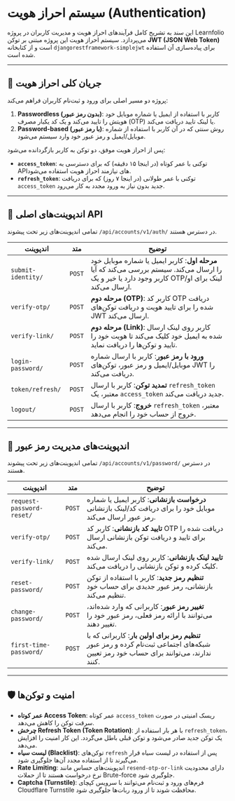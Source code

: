 # سیستم احراز هویت (Authentication)

این سند به تشریح کامل فرآیندهای احراز هویت و مدیریت کاربران در پروژه Learnfolio می‌پردازد. سیستم احراز هویت این پروژه مبتنی بر توکن **JWT (JSON Web Token)** است و از کتابخانه `djangorestframework-simplejwt` برای پیاده‌سازی آن استفاده شده است.

---

## 🌊 جریان کلی احراز هویت

پروژه دو مسیر اصلی برای ورود و ثبت‌نام کاربران فراهم می‌کند:

1.  **Passwordless (بدون رمز عبور)**: کاربر با استفاده از ایمیل یا شماره موبایل خود هویتش را تایید می‌کند و یک کد یکبار مصرف (OTP) یا لینک تایید دریافت می‌کند.
2.  **Password-based (با رمز عبور)**: روش سنتی که در آن کاربر با استفاده از شماره موبایل/ایمیل و رمز عبور خود وارد سیستم می‌شود.

پس از احراز هویت موفق، دو توکن به کاربر بازگردانده می‌شود:
- **`access_token`**: توکنی با عمر کوتاه (در اینجا ۱۵ دقیقه) که برای دسترسی به APIهای نیازمند احراز هویت استفاده می‌شود.
- **`refresh_token`**: توکنی با عمر طولانی (در اینجا ۷ روز) که برای دریافت `access_token` جدید بدون نیاز به ورود مجدد به کار می‌رود.

---

## 🔗 اندپوینت‌های اصلی API

تمامی اندپوینت‌های زیر تحت پیشوند `/api/accounts/v1/auth/` در دسترس هستند.

| اندپوینت                  | متد   | توضیح                                                                                                                               |
|----------------------------|--------|-------------------------------------------------------------------------------------------------------------------------------------|
| `submit-identity/`         | `POST` | **مرحله اول**: کاربر ایمیل یا شماره موبایل خود را ارسال می‌کند. سیستم بررسی می‌کند که آیا کاربر وجود دارد یا خیر و یک OTP/لینک برای او ارسال می‌کند. |
| `verify-otp/`              | `POST` | **مرحله دوم (OTP)**: کاربر کد OTP دریافت شده را برای تایید هویت و دریافت توکن‌های JWT ارسال می‌کند.                                     |
| `verify-link/`             | `POST`  | **مرحله دوم (Link)**: کاربر روی لینک ارسال شده به ایمیل خود کلیک می‌کند تا هویت خود را تایید و توکن‌ها را دریافت نماید.               |
| `login-password/`          | `POST` | **ورود با رمز عبور**: کاربر با ارسال شماره موبایل/ایمیل و رمز عبور، توکن‌های JWT را دریافت می‌کند.                                   |
| `token/refresh/`           | `POST` | **تمدید توکن**: کاربر با ارسال `refresh_token` معتبر، یک `access_token` جدید دریافت می‌کند.                                       |
| `logout/`                  | `POST` | **خروج**: کاربر با ارسال `refresh_token` معتبر، خروج از حساب خود را انجام می‌دهد.                                       |

---

## 🔑 اندپوینت‌های مدیریت رمز عبور

تمامی اندپوینت‌های زیر تحت پیشوند `/api/accounts/v1/password/` در دسترس هستند.

| اندپوینت                  | متد   | توضیح                                                                                                                               |
|----------------------------|--------|-------------------------------------------------------------------------------------------------------------------------------------|
| `request-password-reset/`  | `POST` | **درخواست بازنشانی**: کاربر ایمیل یا شماره موبایل خود را برای دریافت کد/لینک بازنشانی رمز عبور ارسال می‌کند.                               |
| `verify-otp/`              | `POST` | **تایید کد بازنشانی**: کاربر کد OTP دریافت شده را برای تایید و دریافت توکن بازنشانی ارسال می‌کند.                                        |
| `verify-link/`             | `POST` | **تایید لینک بازنشانی**: کاربر روی لینک ارسال شده کلیک کرده و توکن بازنشانی را دریافت می‌کند.                                            |
| `reset-password/`          | `POST` | **تنظیم رمز جدید**: کاربر با استفاده از توکن بازنشانی، رمز عبور جدیدی برای حساب خود تنظیم می‌کند.                                           |
| `change-password/`         | `POST` | **تغییر رمز عبور**: کاربرانی که وارد شده‌اند، می‌توانند با ارائه رمز فعلی، رمز عبور خود را تغییر دهند.                                     |
| `first-time-password/`     | `POST` | **تنظیم رمز برای اولین بار**: کاربرانی که با شبکه‌های اجتماعی ثبت‌نام کرده و رمز عبور ندارند، می‌توانند برای حساب خود رمز تعیین کنند.     |

---

## 🛡️ امنیت و توکن‌ها

- **عمر کوتاه Access Token**: عمر کوتاه `access_token` ریسک امنیتی در صورت سرقت توکن را کاهش می‌دهد.
- **چرخش Refresh Token (Token Rotation)**: با هر بار استفاده از `refresh_token`، یک توکن جدید صادر می‌شود و توکن قبلی باطل می‌گردد. این کار امنیت را افزایش می‌دهد.
- **لیست سیاه (Blacklist)**: توکن‌های `refresh` پس از استفاده در لیست سیاه قرار می‌گیرند تا از استفاده مجدد آن‌ها جلوگیری شود.
- **Rate Limiting**: اندپوینت‌های حساس مانند `resend-otp-or-link` دارای محدودیت نرخ درخواست هستند تا از حملات Brute-force جلوگیری شود.
- **Captcha (Turnstile)**: فرم‌های ورود و ثبت‌نام می‌توانند با سرویس کپچای Cloudflare Turnstile محافظت شوند تا از ورود ربات‌ها جلوگیری شود.
